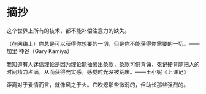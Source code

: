 # 摘抄

这个世界上所有的技术，都不能补偿注意力的缺失。

（在网络上）你总是可以获得你想要的一切，但是你不能获得你需要的一切。——加里·神谷（Gary Kamiya）

我知道有人迷信理论是因为理论能抽离出条款，条款可供背诵，死记硬背能把人的时间精力占满，从而获得充实感，感觉时光没被荒废。——王小妮《上课记》

距离对于爱情而言，就像风之于火。它吹熄那些微弱的，但助长那些强烈的。

